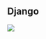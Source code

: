 ## Django 

![](https://github.com/SergeiKryzhanovskii/django_test_1/raw/master/images/under_dev.jpg)
